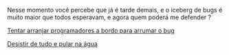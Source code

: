 Nesse momento você percebe que já é tarde demais, e o iceberg de bugs é muito maior que todos esperavam, e agora quem poderá me defender ? 

[Tentar arranjar programadores a bordo para arrumar o bug](arrumar/arrumar.md)

[Desistir de tudo e pular na água](pular/pular.md)
